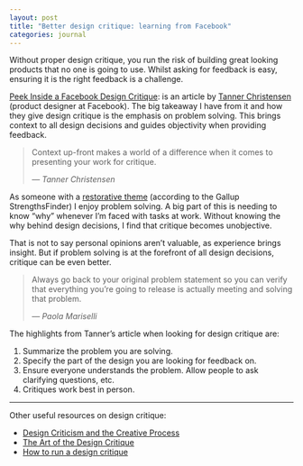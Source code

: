 ```yaml
---
layout: post
title: "Better design critique: learning from Facebook"
categories: journal
---
```


Without proper design critique, you run the risk of building great looking
products that no one is going to use. Whilst asking for feedback is easy,
ensuring it is the right feedback is a challenge.

[Peek Inside a Facebook Design Critique](https://medium.com/facebook-design/peek-inside-a-facebook-design-critique-c4833efda26e):
is an article by [Tanner Christensen](http://tannerchristensen.com) (product
designer at Facebook). The big takeaway I have from it and how they give
design critique is the emphasis on problem solving. This brings context to
all design decisions and guides objectivity when providing feedback.

<blockquote>
    <p>Context up-front makes a world of a difference when it comes to presenting
    your work for critique.</p>
    <cite>— Tanner Christensen</cite>
</blockquote>

As someone with a [restorative theme](http://www.gallup.com/businessjournal/709/restorative.aspx)
(according to the Gallup StrengthsFinder) I enjoy problem solving. A big
part of this is needing to know “why” whenever I’m faced with tasks at work.
Without knowing the why behind design decisions, I find that critique becomes
unobjective.

That is not to say personal opinions aren’t valuable, as experience brings
insight. But if problem solving is at the forefront of all design decisions,
critique can be even better.

<blockquote>
    <p>Always go back to your original problem statement so you can verify
    that everything you’re going to release is actually meeting and solving
    that problem.</p>
    <cite>— Paola Mariselli</cite>
</blockquote>

The highlights from Tanner’s article when looking for design critique are:

1. Summarize the problem you are solving.
2. Specify the part of the design you are looking for feedback on.
3. Ensure everyone understands the problem. Allow people to ask clarifying questions, etc.
4. Critiques work best in person.

---

Other useful resources on design critique:

- [Design Criticism and the Creative Process](http://alistapart.com/article/design-criticism-creative-process)
- [The Art of the Design Critique](http://blog.teamtreehouse.com/the-art-of-the-design-critique)
- [How to run a design critique](http://scottberkun.com/essays/23-how-to-run-a-design-critique)
